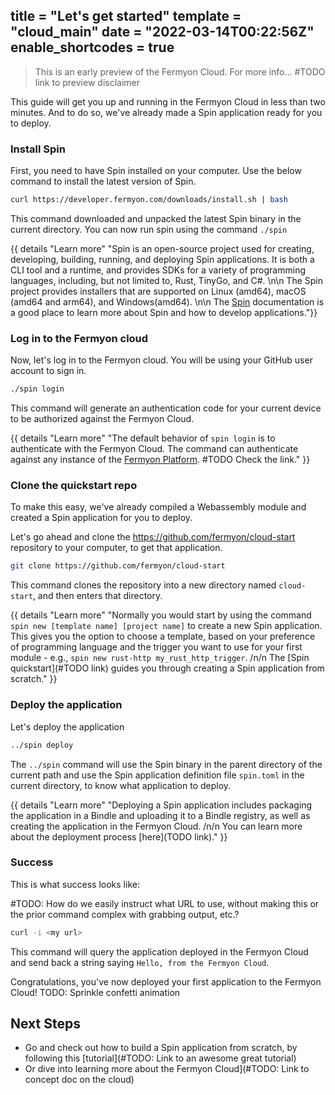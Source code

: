 title = "Let's get started"
template = "cloud_main"
date = "2022-03-14T00:22:56Z"
enable_shortcodes = true
---

> This is an early preview of the Fermyon Cloud. For more info... #TODO link to preview disclaimer

This guide will get you up and running in the Fermyon Cloud in less than two minutes. And to do so, we've already made a Spin application ready for you to deploy.

### Install Spin

First, you need to have Spin installed on your computer. Use the below command to install the latest version of Spin.

```bash
curl https://developer.fermyon.com/downloads/install.sh | bash
```

This command downloaded and unpacked the latest Spin binary in the current directory. You can now run spin using the command `./spin`

{{ details "Learn more" "Spin is an open-source project used for creating, developing, building, running, and deploying Spin applications. It is both a CLI tool and a runtime, and provides SDKs for a variety of programming languages, including, but not limited to, Rust, TinyGo, and C#. \n\n The Spin project provides installers that are supported on Linux (amd64), macOS (amd64 and arm64), and Windows(amd64). \n\n The [Spin](https://developer.fermyon.com/spin) documentation is a good place to learn more about Spin and how to develop applications."}}

### Log in to the Fermyon cloud

Now, let's log in to the Fermyon cloud. You will be using your GitHub user account to sign in.

```bash
./spin login
```

This command will generate an authentication code for your current device to be authorized against the Fermyon Cloud.

{{ details "Learn more" "The default behavior of `spin login` is to authenticate with the Fermyon Cloud. The command can authenticate against any instance of the [Fermyon Platform](../platform/index). #TODO Check the link." }}

### Clone the quickstart repo

To make this easy, we've already compiled a Webassembly module and created a Spin application for you to deploy.

Let's go ahead and clone the <https://github.com/fermyon/cloud-start> repository to your computer, to get that application.

```bash
git clone https://github.com/fermyon/cloud-start
```

This command clones the repository into a new directory named `cloud-start`, and then enters that directory.

{{ details "Learn more" "Normally you would start by using the command `spin new [template name] [project name]` to create a new Spin application. This gives you the option to choose a template, based on your preference of programming language and the trigger you want to use for your first module - e.g., `spin new rust-http my_rust_http_trigger`. /n/n The [Spin quickstart](#TODO link) guides you through creating a Spin application from scratch." }}

### Deploy the application

Let's deploy the application

```bash
../spin deploy
```

The `../spin` command will use the Spin binary in the parent directory of the current path and use the Spin application definition file `spin.toml` in the current directory, to know what application to deploy.

{{ details "Learn more" "Deploying a Spin application includes packaging the application in a Bindle and uploading it to a Bindle registry, as well as creating the application in the Fermyon Cloud. /n/n You can learn more about the deployment process [here](TODO link)." }}

### Success

This is what success looks like:

#TODO: How do we easily instruct what URL to use, without making this or the prior command complex with grabbing output, etc.?

```bash
curl -i <my url>
```

This command will query the application deployed in the Fermyon Cloud and send back a string saying `Hello, from the Fermyon Cloud`.

Congratulations, you've now deployed your first application to the Fermyon Cloud!
TODO: Sprinkle confetti animation

## Next Steps

- Go and check out how to build a Spin application from scratch, by following this [tutorial](#TODO: Link to an awesome great tutorial)
- Or dive into learning more about the Fermyon Cloud](#TODO: Link to concept doc on the cloud)
